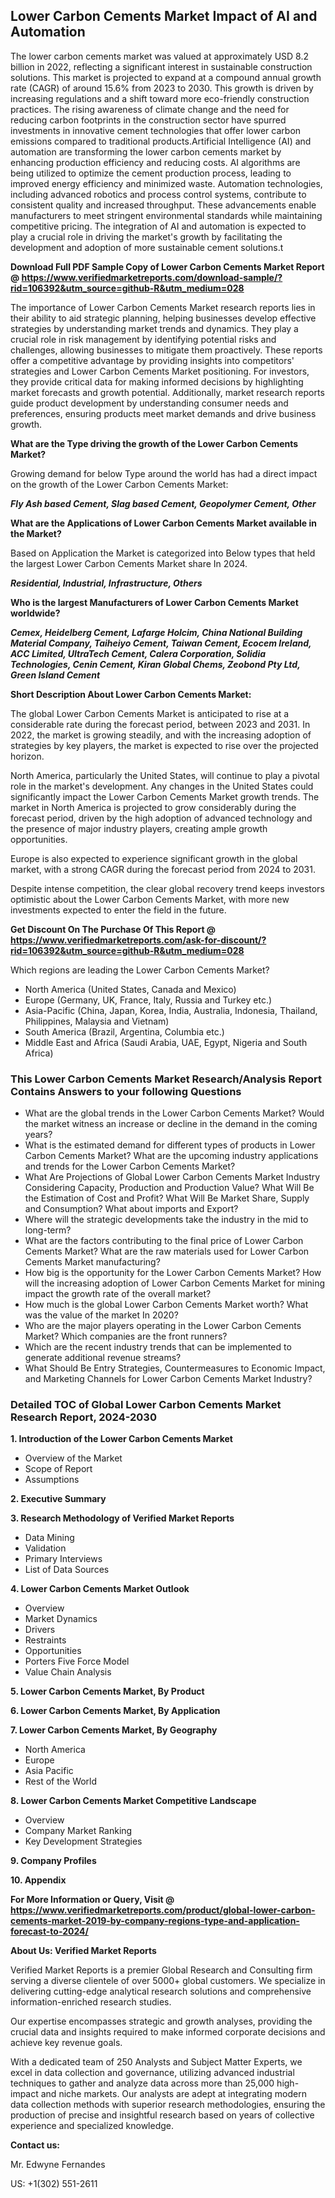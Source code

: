 <h2>Lower Carbon Cements Market Impact of AI and Automation</h2>The lower carbon cements market was valued at approximately USD 8.2 billion in 2022, reflecting a significant interest in sustainable construction solutions. This market is projected to expand at a compound annual growth rate (CAGR) of around 15.6% from 2023 to 2030. This growth is driven by increasing regulations and a shift toward more eco-friendly construction practices. The rising awareness of climate change and the need for reducing carbon footprints in the construction sector have spurred investments in innovative cement technologies that offer lower carbon emissions compared to traditional products.Artificial Intelligence (AI) and automation are transforming the lower carbon cements market by enhancing production efficiency and reducing costs. AI algorithms are being utilized to optimize the cement production process, leading to improved energy efficiency and minimized waste. Automation technologies, including advanced robotics and process control systems, contribute to consistent quality and increased throughput. These advancements enable manufacturers to meet stringent environmental standards while maintaining competitive pricing. The integration of AI and automation is expected to play a crucial role in driving the market's growth by facilitating the development and adoption of more sustainable cement solutions.t</p><p id="" class=""><strong>Download Full PDF Sample Copy of Lower Carbon Cements Market Report @ <a href="https://www.verifiedmarketreports.com/download-sample/?rid=106392&utm_source=github-R&utm_medium=028" target="_blank">https://www.verifiedmarketreports.com/download-sample/?rid=106392&utm_source=github-R&utm_medium=028</a></strong></p><p>The importance of&nbsp;Lower Carbon Cements Market research reports lies in their ability to aid strategic planning, helping businesses develop effective strategies by understanding market trends and dynamics. They play a crucial role in risk management by identifying potential risks and challenges, allowing businesses to mitigate them proactively. These reports offer a competitive advantage by providing insights into competitors' strategies and Lower Carbon Cements Market positioning. For investors, they provide critical data for making informed decisions by highlighting market forecasts and growth potential. Additionally, market research reports guide product development by understanding consumer needs and preferences, ensuring products meet market demands and drive business growth.</p><p><strong>What are the&nbsp;Type driving the growth of the Lower Carbon Cements Market?</strong></p><p id="" class="">Growing demand for below Type around the world has had a direct impact on the growth of the Lower Carbon Cements Market:</p><em><strong>Fly Ash based Cement, Slag based Cement, Geopolymer Cement, Other</strong></em></p><strong>What are the&nbsp;Applications&nbsp;of Lower Carbon Cements Market available in the Market?</strong></p><p id="" class="">Based on Application the Market is categorized into Below types that held the largest Lower Carbon Cements Market share In 2024.</p><em><strong>Residential, Industrial, Infrastructure, Others</strong></em></p><strong>Who is the largest Manufacturers of Lower Carbon Cements Market worldwide?</strong></p><p><em><strong>Cemex, Heidelberg Cement, Lafarge Holcim, China National Building Material Company, Taiheiyo Cement, Taiwan Cement, Ecocem Ireland, ACC Limited, UltraTech Cement, Calera Corporation, Solidia Technologies, Cenin Cement, Kiran Global Chems, Zeobond Pty Ltd, Green Island Cement</strong></em></p><p id="" class=""><strong>Short Description About Lower Carbon Cements Market:</strong></p><p>The global Lower Carbon Cements Market is anticipated to rise at a considerable rate during the forecast period, between 2023 and 2031. In 2022, the market is growing steadily, and with the increasing adoption of strategies by key players, the market is expected to rise over the projected horizon.</p><p>North America, particularly the United States, will continue to play a pivotal role in the market's development. Any changes in the United States could significantly impact the Lower Carbon Cements Market growth trends. The market in North America is projected to grow considerably during the forecast period, driven by the high adoption of advanced technology and the presence of major industry players, creating ample growth opportunities.</p><p>Europe is also expected to experience significant growth in the global market, with a strong CAGR during the forecast period from 2024 to 2031.</p><p>Despite intense competition, the clear global recovery trend keeps investors optimistic about the Lower Carbon Cements Market, with more new investments expected to enter the field in the future.</p><p id="" class=""><strong>Get Discount On The Purchase Of This Report @ <a href="https://www.verifiedmarketreports.com/ask-for-discount/?rid=106392&utm_source=github-R&utm_medium=028" target="_blank">https://www.verifiedmarketreports.com/ask-for-discount/?rid=106392&utm_source=github-R&utm_medium=028</a></strong></p>Which regions are leading the Lower Carbon Cements Market?</p><ul><li>North America (United States, Canada and Mexico)</li><li>Europe (Germany, UK, France, Italy, Russia and Turkey etc.)</li><li>Asia-Pacific (China, Japan, Korea, India, Australia, Indonesia, Thailand, Philippines, Malaysia and Vietnam)</li><li>South America (Brazil, Argentina, Columbia etc.)</li><li>Middle East and Africa (Saudi Arabia, UAE, Egypt, Nigeria and South Africa)</li></ul><h3 id="" class="">This Lower Carbon Cements Market Research/Analysis Report Contains Answers to your following Questions</h3><ul><li>What are the global trends in the Lower Carbon Cements Market? Would the market witness an increase or decline in the demand in the coming years?</li><li>What is the estimated demand for different types of products in Lower Carbon Cements Market? What are the upcoming industry applications and trends for the Lower Carbon Cements Market?</li><li>What Are Projections of Global Lower Carbon Cements Market Industry Considering Capacity, Production and Production Value? What Will Be the Estimation of Cost and Profit? What Will Be Market Share, Supply and Consumption? What about imports and Export?</li><li>Where will the strategic developments take the industry in the mid to long-term?</li><li>What are the factors contributing to the final price of Lower Carbon Cements Market? What are the raw materials used for Lower Carbon Cements Market manufacturing?</li><li>How big is the opportunity for the Lower Carbon Cements Market? How will the increasing adoption of Lower Carbon Cements Market for mining impact the growth rate of the overall market?</li><li>How much is the global Lower Carbon Cements Market worth? What was the value of the market In 2020?</li><li>Who are the major players operating in the Lower Carbon Cements Market? Which companies are the front runners?</li><li>Which are the recent industry trends that can be implemented to generate additional revenue streams?</li><li>What Should Be Entry Strategies, Countermeasures to Economic Impact, and Marketing Channels for Lower Carbon Cements Market Industry?</li></ul><h3 id="" class="">Detailed TOC of Global Lower Carbon Cements Market Research Report, 2024-2030</h3><p id="" class=""><strong>1. Introduction of the Lower Carbon Cements Market</strong></p><ul><li>Overview of the Market</li><li>Scope of Report</li><li>Assumptions</li></ul><p id="" class=""><strong>2. Executive Summary</strong></p><p id="" class=""><strong>3. Research Methodology of Verified Market Reports</strong></p><ul><li>Data Mining</li><li>Validation</li><li>Primary Interviews</li><li>List of Data Sources</li></ul><p id="" class=""><strong>4. Lower Carbon Cements Market Outlook</strong></p><ul><li>Overview</li><li>Market Dynamics</li><li>Drivers</li><li>Restraints</li><li>Opportunities</li><li>Porters Five Force Model</li><li>Value Chain Analysis</li></ul><p id="" class=""><strong>5. Lower Carbon Cements Market, By Product</strong></p><p id="" class=""><strong>6. Lower Carbon Cements Market, By Application</strong></p><p id="" class=""><strong>7. Lower Carbon Cements Market, By Geography</strong></p><ul><li>North America</li><li>Europe</li><li>Asia Pacific</li><li>Rest of the World</li></ul><p id="" class=""><strong>8. Lower Carbon Cements Market Competitive Landscape</strong></p><ul><li>Overview</li><li>Company Market Ranking</li><li>Key Development Strategies</li></ul><p id="" class=""><strong>9. Company Profiles</strong></p><p id="" class=""><strong>10. Appendix</strong></p><p id="" class=""><strong>For More Information or Query, Visit @ <a href="https://www.verifiedmarketreports.com/product/global-lower-carbon-cements-market-2019-by-company-regions-type-and-application-forecast-to-2024/" target="_blank">https://www.verifiedmarketreports.com/product/global-lower-carbon-cements-market-2019-by-company-regions-type-and-application-forecast-to-2024/</a></strong></p><p id="" class=""><strong>About Us: Verified Market Reports</strong></p><p id="" class="">Verified Market Reports is a premier Global Research and Consulting firm serving a diverse clientele of over 5000+ global customers. We specialize in delivering cutting-edge analytical research solutions and comprehensive information-enriched research studies.</p><p id="" class="">Our expertise encompasses strategic and growth analyses, providing the crucial data and insights required to make informed corporate decisions and achieve key revenue goals.</p><p id="" class="">With a dedicated team of 250 Analysts and Subject Matter Experts, we excel in data collection and governance, utilizing advanced industrial techniques to gather and analyze data across more than 25,000 high-impact and niche markets. Our analysts are adept at integrating modern data collection methods with superior research methodologies, ensuring the production of precise and insightful research based on years of collective experience and specialized knowledge.</p><p id="" class=""><strong>Contact us:</strong></p><p id="" class="">Mr. Edwyne Fernandes</p><p id="" class="">US: +1(302) 551-2611</p>